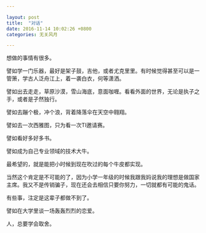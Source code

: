 ```yaml
---

layout: post
title:  "对话"
date: 2016-11-14 10:02:26 +0800
categories: 无关风月

---
```

想做的事情有很多。

譬如学一门乐器，最好是架子鼓，吉他，或者尤克里里。有时候觉得甚至可以是一管箫，学古人泛舟江上，着一袭白衣，何等潇洒。

譬如出去走走，草原沙漠，雪山海底，意面咖喱。看看外面的世界，无论是执子之手，或者是孑然独行。

譬如去蹦个极，冲个浪，背着降落伞在天空中翱翔。

譬如去一次西雅图，只为看一次TI邀请赛。

譬如看好多好多书。

譬如成为自己专业领域的技术大牛。

最希望的，就是能把小时候到现在吹过的每个牛皮都实现。

当然这个肯定是不可能的了，因为小学一年级的时候我跟我妈说我的理想是做国家主席。我又不是传销骗子，现在还会去相信只要你努力，一切就都有可能的鬼话。

有些事，注定是这辈子都做不到了。

譬如在大学里谈一场轰轰烈烈的恋爱。

人，总要学会取舍。
